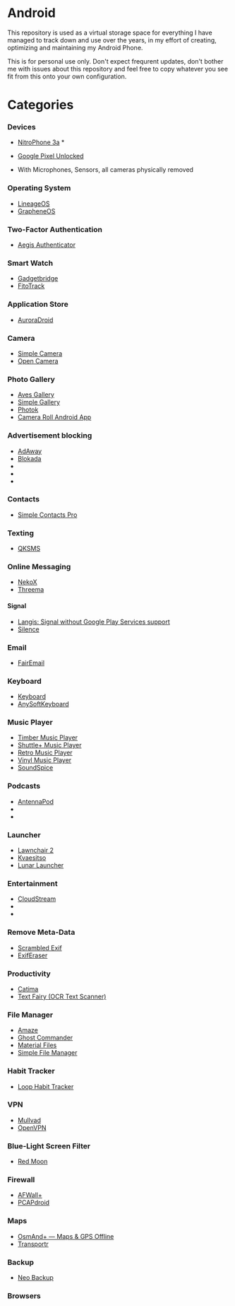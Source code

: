 # Android

This repository is used as a virtual storage space for everything I have managed to track down and use over the years, in my effort of creating, optimizing and maintaining my Android Phone.

This is for personal use only. Don't expect frequrent updates, don't bother me with issues about this repository and feel free to copy whatever you see fit from this onto your own configuration.

# Categories

### Devices

- [NitroPhone 3a](https://shop.nitrokey.com/shop/product/nitrophone-3a-506) *

- [Google Pixel Unlocked](https://www.google.com/search?q=google+pixel+unlocked&oq=google+pixel+unlocked&gs_lcrp=EgZjaHJvbWUyCwgAEEUYExg5GIAEMgkIARAAGBMYgAQyCQgCEAAYExiABDIJCAMQABgTGIAEMgkIBBAAGBMYgAQyCQgFEAAYExiABDIJCAYQABgTGIAEMgkIBxAAGBMYgAQyCQgIEAAYExiABDIJCAkQABgTGIAE0gEIMzc5N2owajeoAgCwAgA&sourceid=chrome&ie=UTF-8)

 * With Microphones, Sensors, all cameras physically removed

### Operating System

- [LineageOS](https://lineageos.org/)
- [GrapheneOS](https://grapheneos.org/)

### Two-Factor Authentication

- [Aegis Authenticator](https://getaegis.app/)

### Smart Watch

- [Gadgetbridge](https://f-droid.org/packages/nodomain.freeyourgadget.gadgetbridge/)
- [FitoTrack](https://f-droid.org/en/packages/de.tadris.fitness/)
  
### Application Store

- [AuroraDroid](https://gitlab.com/AuroraOSS/auroradroid)

### Camera

- [Simple Camera](https://f-droid.org/en/packages/com.simplemobiletools.camera/)
- [Open Camera](https://f-droid.org/en/packages/net.sourceforge.opencamera/)

### Photo Gallery

- [Aves Gallery](https://play.google.com/store/apps/details?id=deckers.thibault.aves&pcampaignid=pcampaignidMKT-Other-global-all-co-prtnr-py-PartBadge-Mar2515-1)
- [Simple Gallery](https://github.com/SimpleMobileTools/Simple-Gallery)
- [Photok](https://f-droid.org/packages/dev.leonlatsch.photok/)
- [Camera Roll Android App](https://github.com/kollerlukas/Camera-Roll-Android-App)
  
### Advertisement blocking

- [AdAway](https://adaway.org/)
- [Blokada](https://github.com/blokadaorg/blokada)
- []()
- []()
- []()

### Contacts

- [Simple Contacts Pro](https://f-droid.org/en/packages/com.simplemobiletools.contacts.pro/)

### Texting

- [QKSMS](https://github.com/moezbhatti/qksms)

### Online Messaging

- [NekoX](https://github.com/NekoX-Dev/NekoX)
- [Threema](https://threema.ch/en/home)

#### Signal

- [Langis: Signal without Google Play Services support](https://langis.cloudfrancois.fr/)
- [Silence](https://silence.im/)

### Email

- [FairEmail](https://f-droid.org/en/packages/eu.faircode.email/)

### Keyboard

- [Keyboard](https://play.google.com/store/apps/details?id=rkr.simplekeyboard.inputmethod)
- [AnySoftKeyboard](https://github.com/AnySoftKeyboard/AnySoftKeyboard)
  
### Music Player

- [Timber Music Player](https://play.google.com/store/apps/details?id=naman14.timber&pcampaignid=MKT-Other-global-all-co-prtnr-py-PartBadge-Mar2515-1)
- [Shuttle+ Music Player](https://play.google.com/store/apps/details?id=com.simplecity.amp_pro)
- [Retro Music Player](https://play.google.com/store/apps/details?id=code.name.monkey.retromusic)
- [Vinyl Music Player](https://f-droid.org/en/packages/com.poupa.vinylmusicplayer/)
- [SoundSpice](https://github.com/farshed/SoundSpice-mobile)

### Podcasts

- [AntennaPod](https://github.com/antennapod/AntennaPod)
- []()
- []()

### Launcher

- [Lawnchair 2](https://play.google.com/store/apps/details?id=ch.deletescape.lawnchair.plah&hl=en_IN)
- [Kvaesitso](https://kvaesitso.mm20.de/)
- [Lunar Launcher](https://github.com/iamrasel/lunar-launcher)
  
### Entertainment

- [CloudStream](https://github.com/recloudstream/cloudstream)
- []()
- []()

### Remove Meta-Data

- [Scrambled Exif](https://f-droid.org/en/packages/com.jarsilio.android.scrambledeggsif/)
- [ExifEraser](https://github.com/Tommy-Geenexus/exif-eraser)

### Productivity

- [Catima](https://catima.app/)
- [Text Fairy (OCR Text Scanner)](https://play.google.com/store/apps/details?id=com.renard.ocr)

### File Manager

- [Amaze](https://play.google.com/store/apps/details?id=com.amaze.filemanager)
- [Ghost Commander](https://f-droid.org/en/packages/com.ghostsq.commander/)
- [Material Files](https://f-droid.org/en/packages/me.zhanghai.android.files/)
- [Simple File Manager](https://github.com/SimpleMobileTools/Simple-File-Manager)
### Habit Tracker

- [Loop Habit Tracker](https://github.com/iSoron/uhabits)

### VPN

- [Mullvad](https://mullvad.net/en)
- [OpenVPN](https://github.com/schwabe/ics-openvpn)

### Blue-Light Screen Filter

- [Red Moon](https://github.com/LibreShift/red-moon)

### Firewall

- [AFWall+](https://f-droid.org/en/packages/dev.ukanth.ufirewall/)
- [PCAPdroid](https://github.com/emanuele-f/PCAPdroid)

### Maps

- [OsmAnd+ — Maps & GPS Offline](https://play.google.com/store/apps/details?id=net.osmand.plus&hl=en)
- [Transportr](https://github.com/grote/Transportr)

### Backup

- [Neo Backup](https://f-droid.org/packages/com.machiav3lli.backup/)

### Browsers

